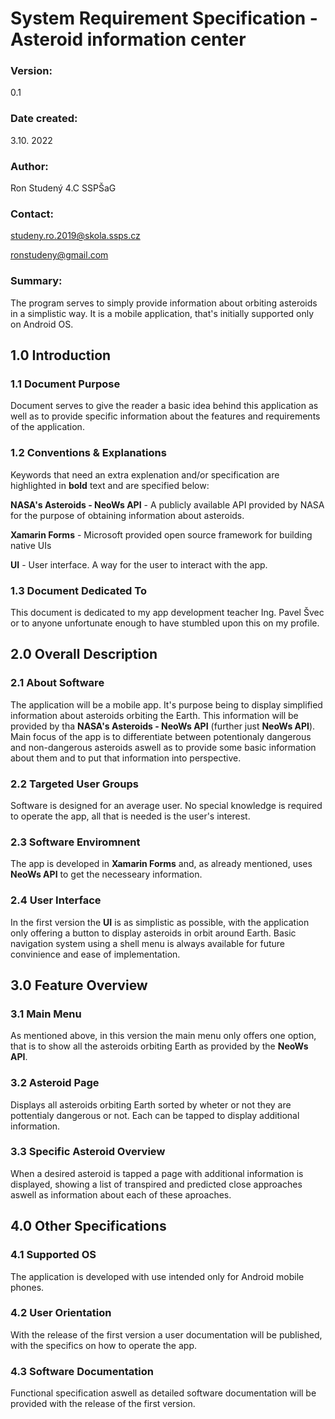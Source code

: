 # System Requirement Specification - Asteroid information center
### Version:
0.1
### Date created:
3.10. 2022
### Author:
Ron Studený 4.C SSPŠaG
### Contact:
studeny.ro.2019@skola.ssps.cz

ronstudeny@gmail.com

### Summary:
The program serves to simply provide information about orbiting asteroids in a simplistic way. It is a mobile application, that's initially supported only on Android OS.
## 1.0 Introduction
### 1.1 Document Purpose
Document serves to give the reader a basic idea behind this application as well as to provide specific information about the features and requirements of the application.
### 1.2 Conventions & Explanations
Keywords that need an extra explenation and/or specification are highlighted in **bold** text and are specified below:

**NASA's Asteroids - NeoWs API** - A publicly available API provided by NASA for the purpose of obtaining information about asteroids.

**Xamarin Forms** - Microsoft provided open source framework for building native UIs

**UI** - User interface. A way for the user to interact with the app.

### 1.3 Document Dedicated To
This document is dedicated to my app development teacher Ing. Pavel Švec or to anyone unfortunate enough to have stumbled upon this on my profile.

## 2.0 Overall Description
### 2.1 About Software 
The application will be a mobile app. It's purpose being to display simplified information about asteroids orbiting the Earth. This information will be provided by tha **NASA's Asteroids - NeoWs API** (further just **NeoWs API**). Main focus of the app is to differentiate between potentionaly dangerous and non-dangerous asteroids aswell as to provide some basic information about them and to put that information into perspective. 
### 2.2 Targeted User Groups
Software is designed for an average user. No special knowledge is required to operate the app, all that is needed is the user's interest. 
### 2.3 Software Enviromnent
The app is developed in **Xamarin Forms** and, as already mentioned, uses **NeoWs API** to get the necesseary information.   
### 2.4 User Interface
In the first version the **UI** is as simplistic as possible, with the application only offering a button to display asteroids in orbit around Earth. Basic navigation system using a shell menu is always available for future convinience and ease of implementation.

## 3.0 Feature Overview
### 3.1 Main Menu
As mentioned above, in this version the main menu only offers one option, that is to show all the asteroids orbiting Earth as provided by the **NeoWs API**.
### 3.2 Asteroid Page
Displays all asteroids orbiting Earth sorted by wheter or not they are pottentialy dangerous or not. Each can be tapped to display additional information.
### 3.3 Specific Asteroid Overview
When a desired asteroid is tapped a page with additional information is displayed, showing a list of transpired and predicted close approaches aswell as information about each of these aproaches.

## 4.0 Other Specifications
### 4.1 Supported OS
The application is developed with use intended only for Android mobile phones.
### 4.2 User Orientation
With the release of the first version a user documentation will be published, with the specifics on how to operate the app.
### 4.3 Software Documentation
Functional specification aswell as detailed software documentation will be provided with the release of the first version.
